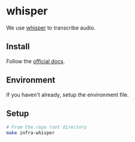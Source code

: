 # whisper

We use [whisper](https://github.com/openai/whisper) to transcribe audio.

## Install

Follow the [official docs](https://github.com/ollama/ollama/tree/main/docs).

## Environment

If you haven't already, setup the environment file.

## Setup

```bash
# From the repo root directory
make infra-whisper
```
